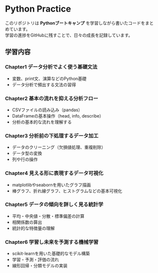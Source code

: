 # Python Practice

このリポジトリは **Pythonブートキャンプ** を学習しながら書いたコードをまとめています。  
学習の進捗をGitHubに残すことで、日々の成長を記録しています。  

## 学習内容

### Chapter1 データ分析でよく使う基礎文法
- 変数、print文、演算などのPython基礎
- データ分析で頻出する文法の習得

### Chapter2 基本の流れを抑える分析フロー
- CSVファイルの読み込み（pandas）
- DataFrameの基本操作（head, info, describe）
- 分析の基本的な流れを理解する

### Chapter3 分析前の下処理するデータ加工
- データのクリーニング（欠損値処理、重複削除）
- データ型の変換
- 列や行の操作

### Chapter4 見える形に表現するデータ可視化
- matplotlibやseabornを用いたグラフ描画
- 棒グラフ、折れ線グラフ、ヒストグラムなどの基本可視化

### Chapter5 データの傾向を詳しく見る統計学
- 平均・中央値・分散・標準偏差の計算
- 相関係数の算出
- 統計的な特徴量の理解

### Chapter6 学習し未来を予測する機械学習
- scikit-learnを用いた基礎的なモデル構築
- 学習・予測・評価の流れ
- 線形回帰・分類モデルの実装